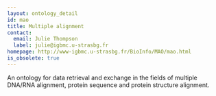 ```yaml
---
layout: ontology_detail
id: mao
title: Multiple alignment
contact:
  email: Julie Thompson
  label: julie@igbmc.u-strasbg.fr
homepage: http://www-igbmc.u-strasbg.fr/BioInfo/MAO/mao.html
is_obsolete: true
---
```


An ontology for data retrieval and exchange in the fields of multiple DNA/RNA  alignment, protein sequence and protein structure alignment.
